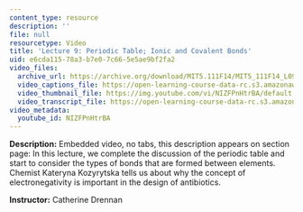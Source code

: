 ```yaml
---
content_type: resource
description: ''
file: null
resourcetype: Video
title: 'Lecture 9: Periodic Table; Ionic and Covalent Bonds'
uid: e6cda115-78a3-b7e0-7c66-5e5ae9bf2fa2
video_files:
  archive_url: https://archive.org/download/MIT5.111F14/MIT5_111F14_L09_300k.mp4
  video_captions_file: https://open-learning-course-data-rc.s3.amazonaws.com/5-111sc-principles-of-chemical-science-fall-2014/87f60a24779056e6842192ad24a33594_NIZFPnHtrBA.vtt
  video_thumbnail_file: https://img.youtube.com/vi/NIZFPnHtrBA/default.jpg
  video_transcript_file: https://open-learning-course-data-rc.s3.amazonaws.com/5-111sc-principles-of-chemical-science-fall-2014/77a3883841137ca4f07a932ecbf4ec06_NIZFPnHtrBA.pdf
video_metadata:
  youtube_id: NIZFPnHtrBA
---
```


**Description:** Embedded video, no tabs, this description appears on section page: In this lecture, we complete the discussion of the periodic table and start to consider the types of bonds that are formed between elements. Chemist Kateryna Kozyrytska tells us about why the concept of electronegativity is important in the design of antibiotics.

**Instructor:** Catherine Drennan